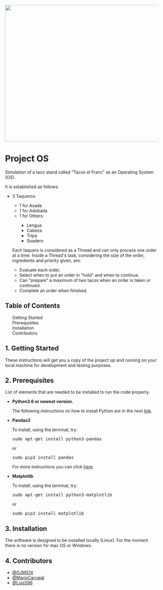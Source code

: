 <p align="middle">
<img src="https://betanews.com/wp-content/uploads/2016/08/operating-system.jpg" width=700 height=450>
</p>
<h1>Project OS</h1>
<p>
  Simulation of a taco stand called "Tacos el Franc" as an Operating System (OS).
</p>
<p>
  It is established as follows:
</p>
<ul>
  <li>
    3 Taqueros:  
  </li>
  <ul>
    <li>1 for Asada</li>
    <li>1 for Adobada</li>
    <li>1 for Others:</li>
    <ul>
      <li>
        Lengua
      </li>
      <li>
        Cabeza
      </li>
      <li>
        Tripa
      </li>
      <li>
        Suadero
      </li>
    </ul>
  </ul>
  <p></p>
  <p>
    Each taquero is considered as a Thread and can only process one order at a time. Inside a Thread's task, considering the size of the order, ingredients and priority given, are:
  </p>
  <ul>
    <li>
      Evaluate each order.
    </li>
    <li>
      Select when to put an order in "hold" and when to continue.
    </li>
    <li>
      Can "prepare" a maximum of two tacos when an order is taken or continued.
    </li>
    <li>
      Complete an order when finished.
    </li>
  </ul>
</ul>
<h2><a href="TOC"></a>Table of Contents</h2>
<div id="TOC">
  <ol>
    <li>
      <a href="#getting_started">Getting Started</a>
    </li>
    <li>
      <a href="#prerequisites">Prerequisites</a>
    </li>
    <li>
      <a href="#installation">Installation</a>
    </li>
    <li>
      <a href="#contributors">Contributors</a>
    </li>
  </ol>
</div>

<div id="getting_started">
  <h2>
    <a href="#TOC"></a>
    1. Getting Started
  </h2>
</div>
<p>
These instructions will get you a copy of the project up and running on your local machine for development and testing purposes.
</p>

<div id="prerequisites">
  <h2>
    <a href="#TOC"></a>
    2. Prerequisites
  </h2>
</div>
<p>
List of elements that are needed to be installed to run the code properly.
</p>
<ul>
  <li>
    <b>Python3.6 or newest version.</b>
    <p>
    The following instructions on how to install Python are in the next <a href="http://docs.python-guide.org/en/latest/starting/install3/linux/">link</a>.
    </p>
  </li>
  <li>
    <b>Pandas3</b>
    <p>To install, using the terminal, try:</p>
    <pre>sudo apt-get install python3-pandas</pre>
    <p>or</p>
    <pre>sudo pip3 install pandas</pre>
    <p>
      For more instructions you can click <a href="https://pandas.pydata.org/pandas-docs/stable/install.html">here</a>.
    </p>
  </li>
  <li>
    <b>Matplotlib</b>
    <p>To install, using the terminal, try:</p>
    <pre>sudo apt-get install python3-matplotlib</pre>
    <p>or</p>
    <pre>sudo pip3 install matplotlib</pre>
  </li>
</ul>
  
<div id="installation">
  <h2><a href="#TOC"></a>
  3. Installation
  </h2>
</div>
<p>
The software is designed to be installed locally (Linux). For the moment there is no version for mac OS or Windows.
</p>

<div id="contributors">
  <h2><a href="#TOC"></a>
  4. Contributors
  </h2>
</div>
<ul>
  <li>
  <a href="https://github.com/OJMS14">@OJMS14</a>
  </li>
  <li>
  <a href="https://github.com/MarioCarvajal">@MarioCarvajal</a>
  </li>
  <li>
  <a href="https://github.com/LuisS96">@LuisS96</a>
  </li>
</ul>
